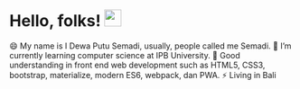 # Hello, folks! <img src="https://raw.githubusercontent.com/MartinHeinz/MartinHeinz/master/wave.gif" width="30px">

😄 My name is I Dewa Putu Semadi, usually, people called me Semadi.
🌱 I’m currently learning computer science at IPB University.
💬 Good understanding in front end web development such as HTML5, CSS3, bootstrap, materialize, modern ES6, webpack, dan PWA.
⚡ Living in Bali
